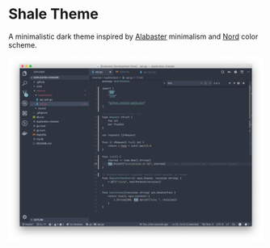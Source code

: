 # Shale Theme
A minimalistic dark theme inspired by [Alabaster](https://github.com/tonsky/vscode-theme-alabaster) minimalism and [Nord](https://github.com/arcticicestudio/nord-visual-studio-code) color scheme.

![Screenshot](https://raw.githubusercontent.com/mullakhmetov/vscode-theme-shale/master/screenshot.png)